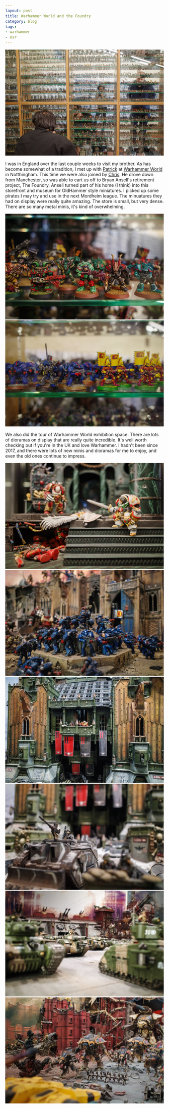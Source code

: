 ```yaml
---
layout: post
title: Warhammer World and the Foundry
category: blog
tags:
- warhammer
- osr
---
```


![The Foundry Group](/assets/img/the-foundry-group.jpg)

I was in England over the last couple weeks to visit my brother. As has become somewhat of a tradition, I met up with [Patrick][] at [Warhammer World][ww] in Notthingham. This time we were also joined by [Chris][]. He drove down from Manchester, so was able to cart us off to Bryan Ansell's retirement project, The Foundry. Ansell turned part of his home (I think) into this storefront and museum for OldHammer style miniatures. I picked up some pirates I may try and use in the next Mordheim league. The minuatures they had on display were really quite amazing. The store is small, but very dense. There are so many metal minis, it's kind of overwhelming.

![The Foundry Chaos](/assets/img/the-foundry-chaos.jpg)
![The Foundry Marines And Elves](/assets/img/the-foundry-marines-and-elves.jpg)

We also did the tour of Warhammer World exhibition space. There are lots of dioramas on display that are really quite incredible. It's well worth checking out if you're in the UK and love Warhammer. I hadn't been since 2017, and there were lots of new minis and dioramas for me to enjoy, and even the old ones continue to impress.

![Warhammer World Horus Heresy](/assets/img/warhammer-world-horus-heresy.jpg)
![Warhammer World Crimson Fists](/assets/img/warhammer-world-crimson-fists.jpg)
![Warhammer World Parade Watchers](/assets/img/warhammer-world-parade-watchers.jpg)
![Warhammer World Krieg](/assets/img/warhammer-world-krieg.jpg)
![Warhammer World Tanks](/assets/img/warhammer-world-tanks.jpg)
![Warhammer World Titans](/assets/img/warhammer-world-titans.jpg)




[patrick]: https://falsemachine.blogspot.com/
[chris]: https://www.bastionland.com/
[ww]: https://warhammerworld.warhammer-community.com/


